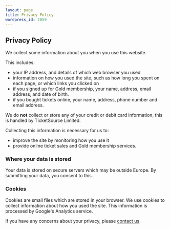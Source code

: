 ```yaml
---
layout: page
title: Privacy Policy
wordpress_id: 2059
---
```


## Privacy Policy

We collect some information about you when you use this website.

This includes:

* your IP address, and details of which web browser you used
* information on how you used the site, such as how long you spent on each page,
  or which links you clicked on
* if you signed up for Gold membership, your name, address, email address, and
  date of birth.
* if you bought tickets online, your name, address, phone number and email
  address.

We do **not** collect or store any of your credit or debit card information,
this is handled by TicketSource Limited.

Collecting this information is necessary for us to:

* improve the site by monitoring how you use it
* provide online ticket sales and Gold membership services.

### Where your data is stored

Your data is stored on secure servers which may be outside Europe. By
submitting your data, you consent to this.

### Cookies

Cookies are small files which are stored in your browser. We use cookies to
collect information about how you used the site. This information is processed
by Google's Analytics service.

If you have any concerns about your privacy, please [contact us](/contact-us/).
